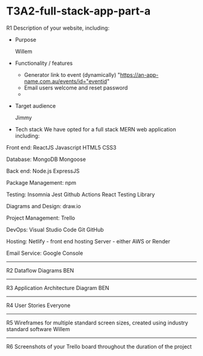 # T3A2-full-stack-app-part-a

R1 Description of your website, including:

- Purpose

  Willem

- Functionality / features

  - Generator link to event (dynamically)
    "https://an-app-name.com.au/events/id="eventid"
  - Email users welcome and reset password
  -

- Target audience

  Jimmy

- Tech stack
  We have opted for a full stack MERN web application including:

Front end:
ReactJS
Javascript
HTML5
CSS3

Database:
MongoDB
Mongoose

Back end:
Node.js
ExpressJS

Package Management:
npm

Testing:
Insomnia
Jest
Github Actions
React Testing Library

Diagrams and Design:
draw.io

Project Management:
Trello

DevOps:
Visual Studio Code
Git
GitHub

Hosting:
Netlify - front end hosting
Server - either AWS or Render

Email Service:
Google Console

---

R2 Dataflow Diagrams BEN

---

R3 Application Architecture Diagram BEN

---

R4 User Stories Everyone

---

R5 Wireframes for multiple standard screen sizes, created using industry standard software Willem

---

R6 Screenshots of your Trello board throughout the duration of the project
